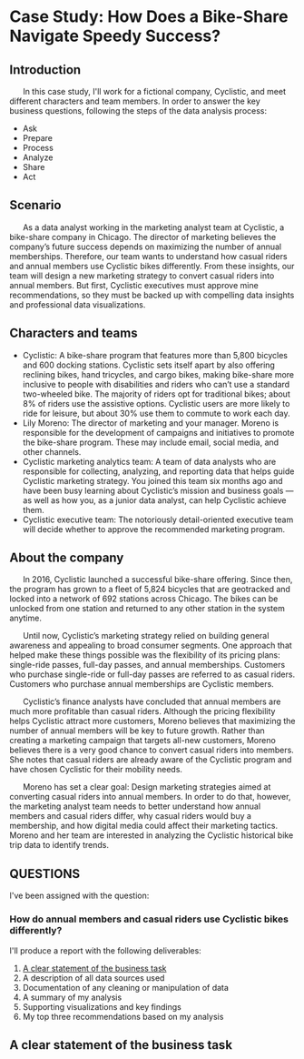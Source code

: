 <h1> Case Study: How Does a Bike-Share Navigate Speedy Success? </h1>


<h2> Introduction </h2>
&nbsp; &nbsp; &nbsp; In this case study, I'll work for a fictional company, Cyclistic, and meet different characters and team members. In order to
answer the key business questions, following the steps of the data analysis process: 

* Ask
* Prepare
* Process 
* Analyze
* Share
* Act 

<h2> Scenario </h2>
  
&nbsp; &nbsp; &nbsp; As a data analyst working in the marketing analyst team at Cyclistic, a bike-share company in Chicago. The director
of marketing believes the company’s future success depends on maximizing the number of annual memberships. Therefore,
our team wants to understand how casual riders and annual members use Cyclistic bikes differently. From these insights,
our team will design a new marketing strategy to convert casual riders into annual members. But first, Cyclistic executives
must approve mine recommendations, so they must be backed up with compelling data insights and professional data
visualizations.

<h2> Characters and teams </h2>

* Cyclistic: A bike-share program that features more than 5,800 bicycles and 600 docking stations. Cyclistic sets itself
apart by also offering reclining bikes, hand tricycles, and cargo bikes, making bike-share more inclusive to people with
disabilities and riders who can’t use a standard two-wheeled bike. The majority of riders opt for traditional bikes; about
8% of riders use the assistive options. Cyclistic users are more likely to ride for leisure, but about 30% use them to
commute to work each day.
* Lily Moreno: The director of marketing and your manager. Moreno is responsible for the development of campaigns
and initiatives to promote the bike-share program. These may include email, social media, and other channels.
* Cyclistic marketing analytics team: A team of data analysts who are responsible for collecting, analyzing, and
reporting data that helps guide Cyclistic marketing strategy. You joined this team six months ago and have been busy
learning about Cyclistic’s mission and business goals — as well as how you, as a junior data analyst, can help Cyclistic
achieve them.
* Cyclistic executive team: The notoriously detail-oriented executive team will decide whether to approve the
recommended marketing program.

<h2> About the company </h2>

&nbsp; &nbsp; &nbsp; In 2016, Cyclistic launched a successful bike-share offering. Since then, the program has grown to a fleet of 5,824 bicycles that
are geotracked and locked into a network of 692 stations across Chicago. The bikes can be unlocked from one station and
returned to any other station in the system anytime.<br>

&nbsp; &nbsp; &nbsp; Until now, Cyclistic’s marketing strategy relied on building general awareness and appealing to broad consumer segments.
One approach that helped make these things possible was the flexibility of its pricing plans: single-ride passes, full-day passes,
and annual memberships. Customers who purchase single-ride or full-day passes are referred to as casual riders. Customers
who purchase annual memberships are Cyclistic members.<br>

&nbsp; &nbsp; &nbsp; Cyclistic’s finance analysts have concluded that annual members are much more profitable than casual riders. Although the
pricing flexibility helps Cyclistic attract more customers, Moreno believes that maximizing the number of annual members will
be key to future growth. Rather than creating a marketing campaign that targets all-new customers, Moreno believes there is a
very good chance to convert casual riders into members. She notes that casual riders are already aware of the Cyclistic
program and have chosen Cyclistic for their mobility needs.<br>

&nbsp; &nbsp; &nbsp; Moreno has set a clear goal: Design marketing strategies aimed at converting casual riders into annual members. In order to
do that, however, the marketing analyst team needs to better understand how annual members and casual riders differ, why
casual riders would buy a membership, and how digital media could affect their marketing tactics. Moreno and her team are
interested in analyzing the Cyclistic historical bike trip data to identify trends.

<h2> QUESTIONS </h2>


I've been assigned with the question: <br>

### How do annual members and casual riders use Cyclistic bikes differently?

I'll produce a report with the following deliverables:

1. <a href="ClearStatement"> A clear statement of the business task </a>
2. A description of all data sources used
3. Documentation of any cleaning or manipulation of data
4. A summary of my analysis
5. Supporting visualizations and key findings
6. My top three recommendations based on my analysis

<h2 id="ClearStatement"> A clear statement of the business task </h2>

